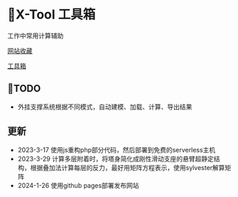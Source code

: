 # :rocket:X-Tool 工具箱
工作中常用计算辅助

[网站收藏](https://x.ccoode.com/home.html)

[工具箱](https://x.ccoode.com/)

## :pushpin:TODO
* 外挂支撑系统根据不同模式，自动建模、加载、计算、导出结果

## 更新
* 2023-3-17 使用js重构php部分代码，然后部署到免费的serverless主机
* 2023-3-29 计算多层附着时，将塔身简化成刚性滑动支座的悬臂超静定结构，根据叠加法计算每层的反力，最好用矩阵方程表示，使用sylvester解算矩阵
* 2024-1-26 使用github pages部署发布网站